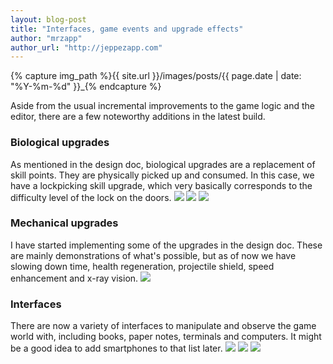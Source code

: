 ```yaml
---
layout: blog-post
title: "Interfaces, game events and upgrade effects"
author: "mrzapp"
author_url: "http://jeppezapp.com"
---
```

{% capture img_path %}{{ site.url }}/images/posts/{{ page.date | date: "%Y-%m-%d" }}_{% endcapture %}

Aside from the usual incremental improvements to the game logic and the editor, there are a few noteworthy additions in the latest build.

### Biological upgrades
As mentioned in the design doc, biological upgrades are a replacement of skill points. They are physically picked up and consumed. In this case, we have a lockpicking skill upgrade, which very basically corresponds to the difficulty level of the lock on the doors.
<a data-lightbox="gallery" href="{{ img_path }}biological_upgrades.jpg"><img src="{{ img_path }}biological_upgrades.jpg" /></a>
<a data-lightbox="gallery" href="{{ img_path }}biological_upgrades_menu.jpg"><img src="{{ img_path }}biological_upgrades_menu.jpg" /></a>
<a data-lightbox="gallery" href="{{ img_path }}lockpick.jpg"><img src="{{ img_path }}lockpick.jpg" /></a>

### Mechanical upgrades
I have started implementing some of the upgrades in the design doc. These are mainly demonstrations of what's possible, but as of now we have slowing down time, health regeneration, projectile shield, speed enhancement and x-ray vision.
<a data-lightbox="gallery" href="{{ img_path }}lockpick.jpg"><img src="{{ img_path }}shield.jpg" /></a>

### Interfaces
There are now a variety of interfaces to manipulate and observe the game world with, including books, paper notes, terminals and computers. It might be a good idea to add smartphones to that list later.
<a data-lightbox="gallery" href="{{ img_path }}computer.jpg"><img src="{{ img_path }}computer.jpg" /></a>
<a data-lightbox="gallery" href="{{ img_path }}computer_loggedin.jpg"><img src="{{ img_path }}computer_loggedin.jpg" /></a>
<a data-lightbox="gallery" href="{{ img_path }}terminal.jpg"><img src="{{ img_path }}terminal.jpg" /></a>
